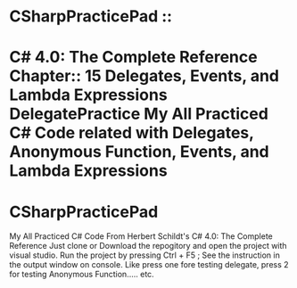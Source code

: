 # CSharpPracticePad ::
C# 4.0: The Complete Reference Chapter:: 15 Delegates, Events, and Lambda Expressions
 DelegatePractice
My All Practiced C# Code related with  Delegates, Anonymous Function, Events, and Lambda Expressions
=======
# CSharpPracticePad
My All Practiced C# Code
From Herbert Schildt's  C# 4.0:  The Complete Reference
Just clone or Download the repogitory and open the project with visual studio. 
Run the project by pressing Ctrl + F5 ; See the instruction in the output window on console. Like press one fore testing delegate, press 2 for testing Anonymous Function..... etc.
 
